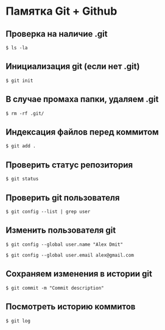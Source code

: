 # Памятка Git + Github

## Проверка на наличие .git

`$ ls -la`

## Инициализация git (если нет .git)

`$ git init`

## В случае промаха папки, удаляем .git

`$ rm -rf .git/`

## Индексация файлов перед коммитом

`$ git add .`

## Проверить статус репозитория

`$ git status`

## Проверить git пользователя

`$ git config --list | grep user`

## Изменить пользователя git

`$ git config --global user.name "Alex Dmit"`

`$ git config --global user.email alex@gmail.com`

## Сохраняем изменения в истории git

`$ git commit -m "Commit description"`

## Посмотреть историю коммитов

`$ git log`

